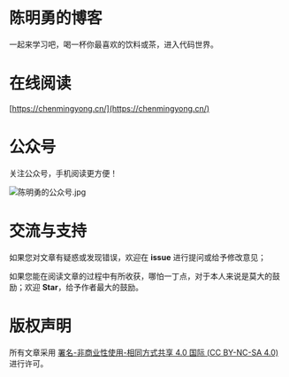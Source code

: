 # 陈明勇的博客
一起来学习吧，喝一杯你最喜欢的饮料或茶，进入代码世界。
# 在线阅读
[https://chenmingyong.cn/](https://chenmingyong.cn/)
# 公众号
关注公众号，手机阅读更方便！

![陈明勇的公众号.jpg](https://blog-1302954944.cos.ap-guangzhou.myqcloud.com/img/gzh.jpg)
# 交流与支持
如果您对文章有疑惑或发现错误，欢迎在 **issue** 进行提问或给予修改意见；

如果您能在阅读文章的过程中有所收获，哪怕一丁点，对于本人来说是莫大的鼓励；欢迎 **Star**，给予作者最大的鼓励。
# 版权声明
所有文章采用 [署名-非商业性使用-相同方式共享 4.0 国际 (CC BY-NC-SA 4.0)](https://creativecommons.org/licenses/by-nc-sa/4.0/deed.zh) 进行许可。

